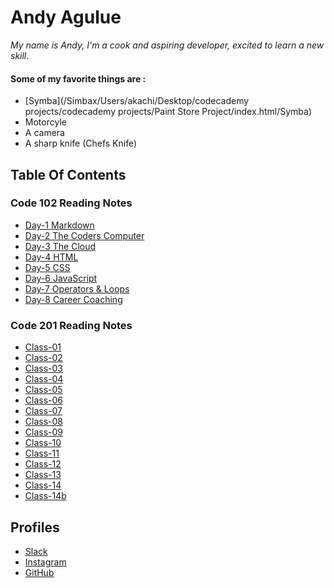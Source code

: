 # Andy Agulue
 *My name is Andy, I'm a cook and aspiring developer, excited to learn a new skill*. 
#### Some of my favorite things are :
- [Symba](/Simbax⁩/⁨Users⁩/⁨akachi⁩/⁨Desktop⁩/⁨codecademy projects⁩/codecademy projects⁩/⁨Paint Store Project⁩/⁨index.html⁩/Symba)
- Motorcyle
- A camera
- A sharp knife (Chefs Knife)

## Table Of Contents
### Code 102 Reading Notes 
- [Day-1 Markdown](code-102/markdown.md)
- [Day-2 The Coders Computer](code-102/coderscomputer.md)
- [Day-3 The Cloud](code-102/cloud.md)
- [Day-4 HTML](code-102/HTML.md)
- [Day-5 CSS](code-102/css.md)
- [Day-6 JavaScript](code-102/javascript.md)
- [Day-7 Operators & Loops](code-102/operatorsandLoops.md)
- [Day-8 Career Coaching](code-102/carrercoaching.md)

### Code 201 Reading Notes
- [Class-01](code201/class-01.md)
- [Class-02](code201/class-02.md)
- [Class-03](code201/class-03.md)
- [Class-04](code201/class-04.md)
- [Class-05](code201/class-05.md)
- [Class-06](code201/class-06.md)
- [Class-07](code201/class-07.md)
- [Class-08](code201/class-08.md)
- [Class-09](code201/class-09.md)
- [Class-10](code201/class-10.md)
- [Class-11](code201/class-11.md)
- [Class-12](code201/class-12.md)
- [Class-13](code201/class-13.md)
- [Class-14](code201/class-14a.md)
- [Class-14b](code201/class-14b.md)


## Profiles
- [Slack](https://app.slack.com/client/T039KG69K/D01E93TG3FF/user_profile/U01F21S5P08)
- [Instagram](https://www.instagram.com/nubian_roamer/)
- [GitHub](https://github.com/AndyAgulue)

